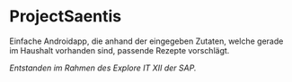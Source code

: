 # ProjectSaentis
Einfache Androidapp, die anhand der eingegeben Zutaten, welche gerade im Haushalt vorhanden sind, passende Rezepte vorschlägt.

_Entstanden im Rahmen des Explore IT XII der SAP._
